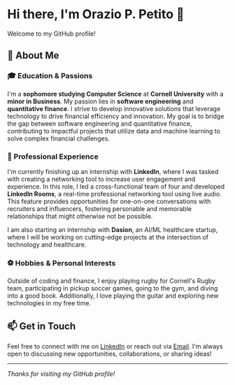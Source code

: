 # Hi there, I'm Orazio P. Petito 👋

Welcome to my GitHub profile!

## 🌟 About Me

### 🎓 Education & Passions
I'm a **sophomore studying Computer Science** at **Cornell University** with a **minor in Business**. My passion lies in **software engineering** and **quantitative finance**. I strive to develop innovative solutions that leverage technology to drive financial efficiency and innovation. My goal is to bridge the gap between software engineering and quantitative finance, contributing to impactful projects that utilize data and machine learning to solve complex financial challenges.

### 💼 Professional Experience
I'm currently finishing up an internship with **LinkedIn**, where I was tasked with creating a networking tool to increase user engagement and experience. In this role, I led a cross-functional team of four and developed **LinkedIn Rooms**, a real-time professional networking tool using live audio. This feature provides opportunities for one-on-one conversations with recruiters and influencers, fostering personable and memorable relationships that might otherwise not be possible.

I am also starting an internship with **Dasion**, an AI/ML healthcare startup, where I will be working on cutting-edge projects at the intersection of technology and healthcare.

### ⚽ Hobbies & Personal Interests
Outside of coding and finance, I enjoy playing rugby for Cornell's Rugby team, participating in pickup soccer games, going to the gym, and diving into a good book. Additionally, I love playing the guitar and exploring new technologies in my free time.

## 📫 Get in Touch
Feel free to connect with me on [LinkedIn](https://www.linkedin.com/in/orazio-petito/) or reach out via [Email](mailto:opp2@cornell.edu). I'm always open to discussing new opportunities, collaborations, or sharing ideas!

---

*Thanks for visiting my GitHub profile!*
